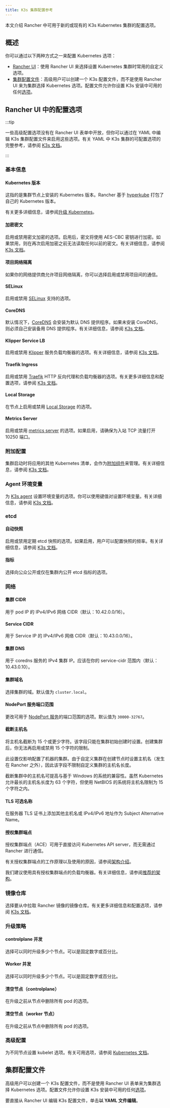 ```yaml
---
title: K3s 集群配置参考
---
```


本文介绍 Rancher 中可用于新的或现有的 K3s Kubernetes 集群的配置选项。

## 概述

你可以通过以下两种方式之一来配置 Kubernetes 选项：

- [Rancher UI](#rancher-ui-中的配置选项)：使用 Rancher UI 来选择设置 Kubernetes 集群时常用的自定义选项。
- [集群配置文件](#集群配置文件)：高级用户可以创建一个 K3s 配置文件，而不是使用 Rancher UI 来为集群选择 Kubernetes 选项。配置文件允许你设置 K3s 安装中可用的任何[选项](https://rancher.com/docs/k3s/latest/en/installation/install-options/)。

## Rancher UI 中的配置选项

:::tip

一些高级配置选项没有在 Rancher UI 表单中开放，但你可以通过在 YAML 中编辑 K3s 集群配置文件来启用这些选项。有关 YAML 中 K3s 集群的可配置选项的完整参考，请参阅 [K3s 文档](https://rancher.com/docs/k3s/latest/en/installation/install-options/)。

:::

### 基本信息
#### Kubernetes 版本

这指的是集群节点上安装的 Kubernetes 版本。Rancher 基于 [hyperkube](https://github.com/rancher/hyperkube) 打包了自己的 Kubernetes 版本。

有关更多详细信息，请参阅[升级 Kubernetes](../../../getting-started/installation-and-upgrade/upgrade-and-roll-back-kubernetes.md)。

#### 加密密文

启用或禁用密文加密的选项。启用后，密文将使用 AES-CBC 密钥进行加密。如果禁用，则在再次启用加密之前无法读取任何以前的密文。有关详细信息，请参阅 [K3s 文档](https://rancher.com/docs/k3s/latest/en/advanced/#secrets-encryption-config-experimental)。

#### 项目网络隔离

如果你的网络提供商允许项目网络隔离，你可以选择启用或禁用项目间的通信。

#### SELinux

启用或禁用 [SELinux](https://rancher.com/docs/k3s/latest/en/advanced/#selinux-support) 支持的选项。

#### CoreDNS

默认情况下，[CoreDNS](https://coredns.io/) 会安装为默认 DNS 提供程序。如果未安装 CoreDNS，则必须自己安装备用 DNS 提供程序。有关详细信息，请参阅 [K3s 文档](https://rancher.com/docs/k3s/latest/en/networking/#coredns)。

#### Klipper Service LB

启用或禁用 [Klipper](https://github.com/rancher/klipper-lb) 服务负载均衡器的选项。有关详细信息，请参阅 [K3s 文档](https://rancher.com/docs/k3s/latest/en/networking/#service-load-balancer)。

#### Traefik Ingress

启用或禁用 [Traefik](https://traefik.io/) HTTP 反向代理和负载均衡器的选项。有关更多详细信息和配置选项，请参阅 [K3s 文档](https://rancher.com/docs/k3s/latest/en/networking/#traefik-ingress-controller)。

#### Local Storage

在节点上启用或禁用 [Local Storage](https://rancher.com/docs/k3s/latest/en/storage/) 的选项。

#### Metrics Server

启用或禁用 [metrics server](https://github.com/kubernetes-incubator/metrics-server) 的选项。如果启用，请确保为入站 TCP 流量打开 10250 端口。

### 附加配置

集群启动时将应用的其他 Kubernetes 清单，会作为[附加组件](https://kubernetes.io/docs/concepts/cluster-administration/addons/)来管理。有关详细信息，请参阅 [K3s 文档](https://rancher.com/docs/k3s/latest/en/helm/#automatically-deploying-manifests-and-helm-charts)。

### Agent 环境变量

为 [K3s agent](https://rancher.com/docs/k3s/latest/en/architecture/) 设置环境变量的选项。你可以使用键值对设置环境变量。有关详细信息，请参阅 [K3s 文档](https://rancher.com/docs/k3s/latest/en/installation/install-options/agent-config/)。

### etcd

#### 自动快照

启用或禁用定期 etcd 快照的选项。如果启用，用户可以配置快照的频率。有关详细信息，请参阅 [K3s 文档](https://rancher.com/docs/k3s/latest/en/backup-restore/#creating-snapshots)。

#### 指标

选择向公众公开或仅在集群内公开 etcd 指标的选项。

### 网络

#### 集群 CIDR

用于 pod IP 的 IPv4/IPv6 网络 CIDR（默认：10.42.0.0/16）。

#### Service CIDR

用于 Service IP 的 IPv4/IPv6 网络 CIDR（默认：10.43.0.0/16）。

#### 集群 DNS

用于 coredns 服务的 IPv4 集群 IP。应该在你的 service-cidr 范围内（默认：10.43.0.10）。

#### 集群域名

选择集群的域。默认值为 `cluster.local`。

#### NodePort 服务端口范围

更改可用于 [NodePort 服务](https://kubernetes.io/docs/concepts/services-networking/service/#nodeport)的端口范围的选项。默认值为 `30000-32767`。

#### 截断主机名

将主机名截断为 15 个或更少字符。该字段只能在集群初始创建时设置。创建集群后，你无法再启用或禁用 15 个字符的限制。

此设置仅影响配置了机器的集群。由于自定义集群在创建节点时设置主机名（发生在 Rancher 之外），因此该字段不限制自定义集群的主机名长度。

截断集群中的主机名可提高与基于 Windows 的系统的兼容性。虽然 Kubernetes 允许最长的主机名长度为 63 个字符，但使用 NetBIOS 的系统将主机名限制为 15 个字符之内。

#### TLS 可选名称

在服务器 TLS 证书上添加其他主机名或 IPv4/IPv6 地址作为 Subject Alternative Name。

#### 授权集群端点

授权集群端点（ACE）可用于直接访问 Kubernetes API server，而无需通过 Rancher 进行通信。

有关授权集群端点的工作原理以及使用的原因，请参阅[架构介绍](../../../reference-guides/rancher-manager-architecture/communicating-with-downstream-user-clusters.md#4-授权集群端点)。

我们建议使用具有授权集群端点的负载均衡器。有关详细信息，请参阅[推荐的架构](../../rancher-manager-architecture/architecture-recommendations.md#授权集群端点架构)。

### 镜像仓库

选择要从中拉取 Rancher 镜像的镜像仓库。有关更多详细信息和配置选项，请参阅 [K3s 文档](https://rancher.com/docs/k3s/latest/en/installation/private-registry/)。

### 升级策略

#### controlplane 并发

选择可以同时升级多少个节点。可以是固定数字或百分比。

#### Worker 并发

选择可以同时升级多少个节点。可以是固定数字或百分比。

#### 清空节点（controlplane）

在升级之前从节点中删除所有 pod 的选项。

#### 清空节点（worker 节点）

在升级之前从节点中删除所有 pod 的选项。

### 高级配置

为不同节点设置 kubelet 选项。有关可用选项，请参阅 [Kubernetes 文档](https://kubernetes.io/docs/reference/command-line-tools-reference/kubelet/)。

## 集群配置文件

高级用户可以创建一个 K3s 配置文件，而不是使用 Rancher UI 表单来为集群选择 Kubernetes 选项。配置文件允许你设置 K3s 安装中可用的任何[选项](https://rancher.com/docs/k3s/latest/en/installation/install-options/)。

要直接从 Rancher UI 编辑 K3s 配置文件，单击**以 YAML 文件编辑**。
